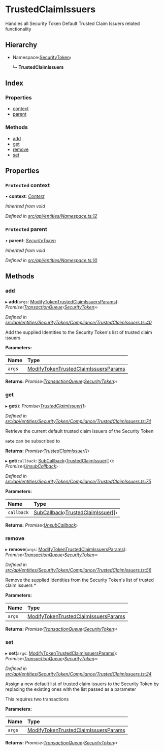 # TrustedClaimIssuers

Handles all Security Token Default Trusted Claim Issuers related functionality

## Hierarchy

* Namespace‹[SecurityToken](securitytoken.md)›

  ↳ **TrustedClaimIssuers**

## Index

### Properties

* [context](trustedclaimissuers.md#protected-context)
* [parent](trustedclaimissuers.md#protected-parent)

### Methods

* [add](trustedclaimissuers.md#add)
* [get](trustedclaimissuers.md#get)
* [remove](trustedclaimissuers.md#remove)
* [set](trustedclaimissuers.md#set)

## Properties

### `Protected` context

• **context**: [_Context_](context.md)

_Inherited from void_

_Defined in_ [_src/api/entities/Namespace.ts:12_](https://github.com/PolymathNetwork/polymesh-sdk/blob/da32f46a/src/api/entities/Namespace.ts#L12)

### `Protected` parent

• **parent**: [_SecurityToken_](securitytoken.md)

_Inherited from void_

_Defined in_ [_src/api/entities/Namespace.ts:10_](https://github.com/PolymathNetwork/polymesh-sdk/blob/da32f46a/src/api/entities/Namespace.ts#L10)

## Methods

### add

▸ **add**\(`args`: [ModifyTokenTrustedClaimIssuersParams](../interfaces/modifytokentrustedclaimissuersparams.md)\): _Promise‹_[_TransactionQueue_](transactionqueue.md)_‹_[_SecurityToken_](securitytoken.md)_››_

_Defined in_ [_src/api/entities/SecurityToken/Compliance/TrustedClaimIssuers.ts:40_](https://github.com/PolymathNetwork/polymesh-sdk/blob/da32f46a/src/api/entities/SecurityToken/Compliance/TrustedClaimIssuers.ts#L40)

Add the supplied Identities to the Security Token's list of trusted claim issuers

**Parameters:**

| Name | Type |
| :--- | :--- |
| `args` | [ModifyTokenTrustedClaimIssuersParams](../interfaces/modifytokentrustedclaimissuersparams.md) |

**Returns:** _Promise‹_[_TransactionQueue_](transactionqueue.md)_‹_[_SecurityToken_](securitytoken.md)_››_

### get

▸ **get**\(\): _Promise‹_[_TrustedClaimIssuer_](trustedclaimissuer.md)_\[\]›_

_Defined in_ [_src/api/entities/SecurityToken/Compliance/TrustedClaimIssuers.ts:74_](https://github.com/PolymathNetwork/polymesh-sdk/blob/da32f46a/src/api/entities/SecurityToken/Compliance/TrustedClaimIssuers.ts#L74)

Retrieve the current default trusted claim issuers of the Security Token

**`note`** can be subscribed to

**Returns:** _Promise‹_[_TrustedClaimIssuer_](trustedclaimissuer.md)_\[\]›_

▸ **get**\(`callback`: [SubCallback](../globals.md#subcallback)‹[TrustedClaimIssuer](trustedclaimissuer.md)\[\]›\): _Promise‹_[_UnsubCallback_](../globals.md#unsubcallback)_›_

_Defined in_ [_src/api/entities/SecurityToken/Compliance/TrustedClaimIssuers.ts:75_](https://github.com/PolymathNetwork/polymesh-sdk/blob/da32f46a/src/api/entities/SecurityToken/Compliance/TrustedClaimIssuers.ts#L75)

**Parameters:**

| Name | Type |
| :--- | :--- |
| `callback` | [SubCallback](../globals.md#subcallback)‹[TrustedClaimIssuer](trustedclaimissuer.md)\[\]› |

**Returns:** _Promise‹_[_UnsubCallback_](../globals.md#unsubcallback)_›_

### remove

▸ **remove**\(`args`: [ModifyTokenTrustedClaimIssuersParams](../interfaces/modifytokentrustedclaimissuersparams.md)\): _Promise‹_[_TransactionQueue_](transactionqueue.md)_‹_[_SecurityToken_](securitytoken.md)_››_

_Defined in_ [_src/api/entities/SecurityToken/Compliance/TrustedClaimIssuers.ts:56_](https://github.com/PolymathNetwork/polymesh-sdk/blob/da32f46a/src/api/entities/SecurityToken/Compliance/TrustedClaimIssuers.ts#L56)

Remove the supplied Identities from the Security Token's list of trusted claim issuers \*

**Parameters:**

| Name | Type |
| :--- | :--- |
| `args` | [ModifyTokenTrustedClaimIssuersParams](../interfaces/modifytokentrustedclaimissuersparams.md) |

**Returns:** _Promise‹_[_TransactionQueue_](transactionqueue.md)_‹_[_SecurityToken_](securitytoken.md)_››_

### set

▸ **set**\(`args`: [ModifyTokenTrustedClaimIssuersParams](../interfaces/modifytokentrustedclaimissuersparams.md)\): _Promise‹_[_TransactionQueue_](transactionqueue.md)_‹_[_SecurityToken_](securitytoken.md)_››_

_Defined in_ [_src/api/entities/SecurityToken/Compliance/TrustedClaimIssuers.ts:24_](https://github.com/PolymathNetwork/polymesh-sdk/blob/da32f46a/src/api/entities/SecurityToken/Compliance/TrustedClaimIssuers.ts#L24)

Assign a new default list of trusted claim issuers to the Security Token by replacing the existing ones with the list passed as a parameter

This requires two transactions

**Parameters:**

| Name | Type |
| :--- | :--- |
| `args` | [ModifyTokenTrustedClaimIssuersParams](../interfaces/modifytokentrustedclaimissuersparams.md) |

**Returns:** _Promise‹_[_TransactionQueue_](transactionqueue.md)_‹_[_SecurityToken_](securitytoken.md)_››_

